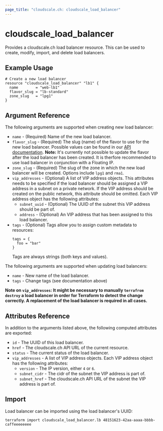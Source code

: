 ```yaml
---
page_title: "cloudscale.ch: cloudscale_load_balancer"
---
```


# cloudscale\_load_balancer

Provides a cloudscale.ch load balancer resource. This can be used to create, modify, import, and delete load balancers. 

## Example Usage

```hcl
# Create a new load balancer
resource "cloudscale_load_balancer" "lb1" {
  name        = "web-lb1"
  flavor_slug = "lb-standard"
  zone_slug   = "lpg1"
}
```

## Argument Reference

The following arguments are supported when creating new load balancer:

* `name` - (Required) Name of the new load balancer.
* `flavor_slug` - (Required) The slug (name) of the flavor to use for the new load balancer. Possible values can be found in our [API documentation](https://www.cloudscale.ch/en/api/v1#load-balancer-flavors).
    **Note:** It's currently not possible to update the flavor after the load balancer has been created. It is therfore recommended to use load balancer in conjunction with a Floating IP.
* `zone_slug` - (Required) The slug of the zone in which the new load balancer will be created. Options include `lpg1` and `rma1`.
* `vip_addresses` - (Optional) A list of VIP address objects. This attributes needs to be specified if the load balancer should be assigned a VIP address in a subnet on a private network. If the  VIP address should be created on the public network, this attribute should be omitted. Each VIP address object has the following attributes:
    * `subnet_uuid` - (Optional) The UUID of the subnet this VIP address should be part of.
    * `address` - (Optional) An VIP address that has been assigned to this load balancer.
* `tags` - (Optional) Tags allow you to assign custom metadata to resources:
  ```hcl
  tags = {
    foo = "bar"
  }
  ```
  Tags are always strings (both keys and values).

The following arguments are supported when updating load balancers:

* `name` - New name of the load balancer.
* `tags` - Change tags (see documentation above)

**Note on `vip_addresses`: It might be necessary to manually `terrafrom destroy` a load balancer in order
for Terraform to detect the change correctly. A replacement of the load balancer is required in all cases.**


## Attributes Reference

In addition to the arguments listed above, the following computed attributes are exported:

* `id` - The UUID of this load balancer.
* `href` - The cloudscale.ch API URL of the current resource.
* `status` - The current status of the load balancer.
* `vip_addresses` - A list of VIP address objects.  Each VIP address object has the following attributes:
    * `version` - The IP version, either `4` or `6`.
    * `subnet_cidr` - The cidr of the subnet the VIP address is part of.
    * `subnet_href` - The cloudscale.ch API URL of the subnet the VIP address is part of.

## Import

Load balancer can be imported using the load balancer's UUID:

```
terraform import cloudscale_load_balancer.lb 48151623-42aa-aaaa-bbbb-caffeeeeeeee
```
